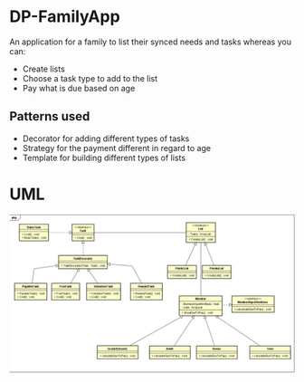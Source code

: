 # DP-FamilyApp
An application for a family to list their synced needs and tasks whereas you can:

* Create lists
* Choose a task type to add to the list
* Pay what is due based on age

## Patterns used

* Decorator for adding different types of tasks
* Strategy for the payment different in regard to age
* Template for building different types of lists
# UML
![UML Diagram](UML.PNG "Family App UML")
